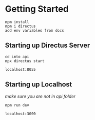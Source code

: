 # Getting Started
```
npm install
npm i directus
add env variables from docs
```

## Starting up Directus Server
```
cd into api
npx directus start

localhost:8055
```

## Starting up Localhost
*make sure you are not in api folder*

```
npm run dev

localhost:3000
```
